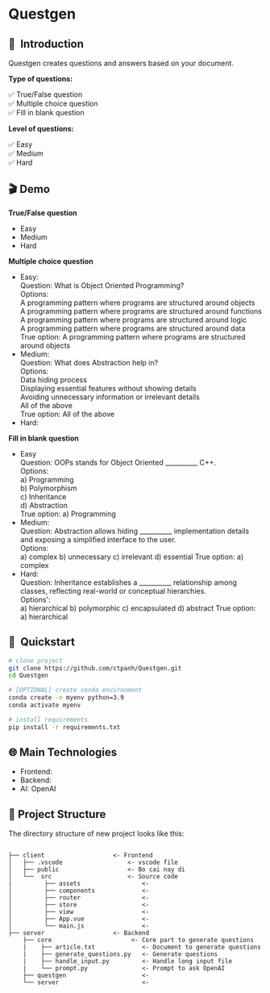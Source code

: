# Questgen

## 📌  Introduction
Questgen creates questions and answers based on your document.

**Type of questions:**

✅ True/False question <br>
✅ Multiple choice question <br>
✅ Fill in blank question <br>

**Level of questions:**

✅ Easy <br>
✅ Medium <br>
✅ Hard <br>

## 🎬  Demo
**True/False question**
- Easy
- Medium
- Hard
  
**Multiple choice question**
- Easy: <br>
  Question: What is Object Oriented Programming? <br>
  Options: <br>
    A programming pattern where programs are structured around objects <br>
    A programming pattern where programs are structured around functions <br>
    A programming pattern where programs are structured around logic <br>
    A programming pattern where programs are structured around data <br>
  True option: A programming pattern where programs are structured around objects <br>
- Medium: <br> 
  Question: What does Abstraction help in? <br>
  Options: <br>
    Data hiding process <br>
    Displaying essential features without showing details <br>
    Avoiding unnecessary information or irrelevant details <br>
    All of the above <br>
  True option: All of the above <br>
- Hard: <br>
  
**Fill in blank question** 
- Easy <br>
  Question: OOPs stands for Object Oriented __________ C++. <br>
  Options: <br>
      a) Programming <br>
      b) Polymorphism <br>
      c) Inheritance <br>
      d) Abstraction <br>
  True option: a) Programming <br>
- Medium: <br>
  Question: Abstraction allows hiding __________ implementation details and exposing a simplified interface to the user. <br>
  Options: <br>
      a) complex
      b) unnecessary
      c) irrelevant
      d) essential
  True option: a) complex <br>
- Hard: <br>
  Question: Inheritance establishes a __________ relationship among classes, reflecting real-world or conceptual hierarchies. <br>
  Options': <br>
      a) hierarchical
      b) polymorphic
      c) encapsulated
      d) abstract
  True option: a) hierarchical <br>

## 🚀  Quickstart
```bash
# clone project
git clone https://github.com/ctpanh/Questgen.git
cd Questgen

# [OPTIONAL] create conda environment
conda create -n myenv python=3.9
conda activate myenv

# install requirements
pip install -r requirements.txt
```


## 🌐  Main Technologies
- Frontend:
- Backend:
- AI: OpenAI

## 📎  Project Structure

The directory structure of new project looks like this:

```

├── client                   <- Frontend
│   ├── .vscode                  <- vscode file
│   ├── public                   <- Bo cai nay di
│   └──  src                     <- Source code
|         ├── assets                 <- 
│         ├── components             <- 
│         ├── router                 <- 
│         ├── store                  <- 
│         ├── view                   <- 
│         ├── App.vue                <- 
│         └── main.js                <- 
├── server                   <- Backend
    ├── core                      <- Core part to generate questions
    |    ├── article.txt             <- Document to generate questions
    |    ├── generate_questions.py   <- Generate questions
    |    ├── handle_input.py         <- Handle long input file
    |    └── prompt.py               <- Prompt to ask OpenAI
    ├── questgen                     <-
    └── server                       <-

```
